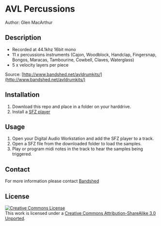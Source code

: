 # AVL Percussions

Author: Glen MacArthur


## Description

* Recorded at 44.1khz 16bit mono
* 11 x percussions instruments (Cajon, Woodblock, Handclap, Fingersnap, Bongos, Maracas, Tambourine, Cowbell, Claves, Waterglass)
* 5 x velocity layers per piece

Source: [http://www.bandshed.net/avldrumkits/](http://www.bandshed.net/avldrumkits/)


## Installation

1) Download this repo and place in a folder on your harddrive.
2) Install a [SFZ player](https://sfzformat.com/software/players/)


## Usage

1) Open your Digital Audio Workstation and add the SFZ player to a track.
2) Open a SFZ file from the downloaded folder to load the samples.
3) Play or program midi notes in the track to hear the samples being triggered.


## Contact

For more information please contact [Bandshed](http://www.bandshed.net)


## License

<a rel="license" href="https://creativecommons.org/licenses/by-sa/3.0/">
    <img alt="Creative Commons License" style="border-width:0"
        src="https://i.creativecommons.org/l/by-sa/3.0/88x31.png" /></a><br />
This work is licensed under a <a rel="license" href="https://creativecommons.org/licenses/by-sa/3.0/">
Creative Commons Attribution-ShareAlike 3.0 Unported</a>.
